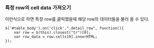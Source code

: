 ### 특정 row의 cell data 가져오기

이런식으로 하면 특정 row를 클릭했을때 해당 row의 데이터들을 불러 올 수 있다.
```
$('#table_body').on('click',".detail_row", function(){
    var row = $(this).closest("tr")[0];
    var row_data = row.cells[0].innerHTML;
});

```
